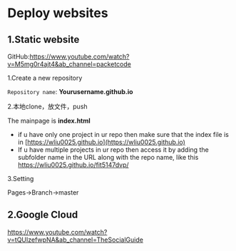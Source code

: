 # Deploy websites

## 1.Static website

GitHub:https://www.youtube.com/watch?v=M5mg0r4ajt4&ab_channel=packetcode

1.Create a new repository

`Repository name`:   **Yourusername.github.io**



2.本地clone，放文件，push

The mainpage is **index.html**

- if u have only one project in ur repo then make sure that the index file is in [https://wliu0025.github.io](https://wliu0025.github.io) 
-  If u have multiple projects in ur repo then access it by adding the subfolder name in the URL along with the repo name, like this https://wliu0025.github.io/fit5147dvp/



3.Setting

Pages->Branch->master



## 2.Google Cloud 

https://www.youtube.com/watch?v=tQUIzefwpNA&ab_channel=TheSocialGuide

